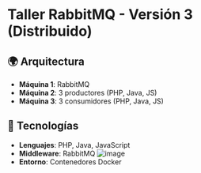# Taller RabbitMQ - Versión 3 (Distribuido)

## 🌍 Arquitectura  
- **Máquina 1**: RabbitMQ  
- **Máquina 2**: 3 productores (PHP, Java, JS)  
- **Máquina 3**: 3 consumidores (PHP, Java, JS)

## 🔧 Tecnologías  
- **Lenguajes**: PHP, Java, JavaScript  
- **Middleware**: RabbitMQ
![image](https://github.com/user-attachments/assets/62a62e42-5907-429d-9452-dc6167c238f5)
- **Entorno**: Contenedores Docker 
